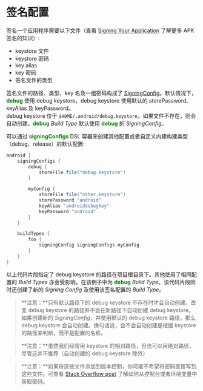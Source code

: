 # 签名配置

签名一个应用程序需要以下文件（查看 [Signing Your Application][1] 了解更多 APK 签名的知识）:

* keystore 文件
* keystore 密码
* key alias
* key 密码
* 签名文件的类型

签名文件的路径、类型、key 名及一组密码构成了 [SigningConfig][2]。默认情况下，**<font color='green'>debug</font>** 使用 debug keystore，debug keystore 使用默认的 storePassword、keyAlias 及 keyPassword。  
debug keystore 位于 `$HOME/.android/debug.keystore`，如果文件不存在，则会自动创建。**<font color='green'>debug</font>** *Build Type* 默认使用 **<font color='green'>debug</font>** 的 *SigningConfig*。

可以通过 **<font color='green'>signingConfigs</font>** DSL 容器来创建其他配置或者自定义内建构建类型（debug、release）的默认配置:

``` Groovy
android {
    signingConfigs {
        debug {
            storeFile file("debug.keystore")
        }

        myConfig {
            storeFile file("other.keystore")
            storePassword "android"
            keyAlias "androiddebugkey"
            keyPassword "android"
        }
    }

    buildTypes {
        foo {
            signingConfig signingConfigs.myConfig
        }
    }
}
```

以上代码片段指定了 debug keystore 的路径在项目根目录下。其他使用了相同配置的 *Build Types* 亦会受影响，在该例子中为 **<font color='green'>debug</font>** *Build Type*。该代码片段同时还创建了新的 *Signing Config* 及使用该签名配置的 *Build Type*。

> **注意：**只有默认路径下的 debug keystore 不存在时才会自动创建。改变 debug keystore 的路径并不会在新路径下自动创建 debug keystore。如果创建新的 *SigningConfig*，并使用默认的 debug keystore 路径，那么 debug keystore 会自动创建。换句话说，会不会自动创建是根据 keystore 的路径来判断，而不是配置的名称。

> **注意：**虽然我们经常用 keystore 的相对路径，但也可以用绝对路径，尽管这并不推荐（自动创建的 debug keystore 除外）

> **注意：**如果将这些文件添加到版本控制，你可能不希望将密码直接写到这些文件。可查看 [Stack Overflow post][3] 了解如何从控制台或者环境变量中获取密码。

[1]: http://developer.android.com/tools/publishing/app-signing.html
[2]: http://google.github.io/android-gradle-dsl/current/com.android.build.gradle.internal.dsl.SigningConfig.html
[3]: http://stackoverflow.com/questions/18328730/how-to-create-a-release-signed-apk-file-using-gradle